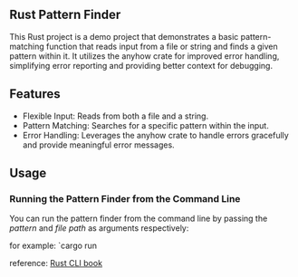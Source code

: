 ## Rust Pattern Finder

This Rust project is a demo project that demonstrates a basic pattern-matching function that reads input from a file or string and finds a given pattern within it. It utilizes the anyhow crate for improved error handling, simplifying error reporting and providing better context for debugging.

## Features

- Flexible Input: Reads from both a file and a string.
- Pattern Matching: Searches for a specific pattern within the input.
- Error Handling: Leverages the anyhow crate to handle errors gracefully and provide meaningful error messages.

## Usage

### Running the Pattern Finder from the Command Line

You can run the pattern finder from the command line by passing the _pattern_ and _file path_ as arguments respectively:

for example:
`cargo run <pattern> <file path>


reference: [Rust CLI book](https://rust-cli.github.io/book/index.html)